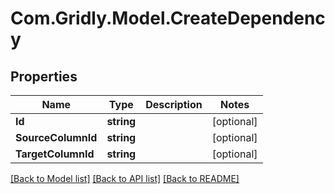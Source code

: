 
# Com.Gridly.Model.CreateDependency

## Properties

Name | Type | Description | Notes
------------ | ------------- | ------------- | -------------
**Id** | **string** |  | [optional] 
**SourceColumnId** | **string** |  | [optional] 
**TargetColumnId** | **string** |  | [optional] 

[[Back to Model list]](../README.md#documentation-for-models)
[[Back to API list]](../README.md#documentation-for-api-endpoints)
[[Back to README]](../README.md)

